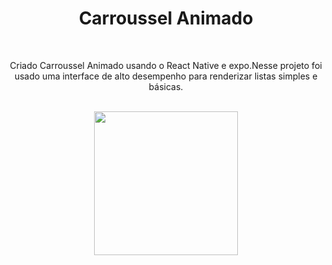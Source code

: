 <h1 align = "center">
    Carroussel Animado 
</h1>
<br>
<p align = "center">
    Criado Carroussel Animado usando o React Native e expo.Nesse projeto foi usado uma interface de alto desempenho para renderizar listas simples e básicas.
</p>
<br>



 <div align = "center">
   <img align = "center" src = "./assets/app.gif" width = "230px">
   

</div>  